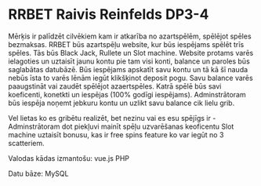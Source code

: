 # RRBET Raivis Reinfelds DP3-4

Mērķis ir palīdzēt cilvēkiem kam ir atkarība no azartspēlēm, spēlējot spēles bezmaksas. RRBET būs azartspēļu website, kur būs iespējams spēlēt trīs spēles. Tās būs Black Jack, Rullete un Slot machine.
Website protams varēs ielagoties un uztaisīt jaunu kontu pie tam visi konti, balance un paroles būs saglabātas datubāzē.
Būs iespējams apskatīt savu kontu un tā kā šī nauda nebūs īsta to varēs lēnām iegūt klikšķinot deposit pogu.
Savu balance varēs paaugstināt vai zaudēt spēlējot azaertspēles. Katrā spēlē būs savi koeficenti, konetkti un iespējas (100% godīgi iespējams).
Adminstrātoram būs iespēja noņemt jebkuru kontu un uzlikt savu balance cik lielu grib.

Vel lietas ko es gribētu realizēt, bet nezinu vai es esu spējīgs ir -  
Adminstrātoram dot piekļuvi mainīt spēļu uzvarēšanas keoficentu
Slot machine uztaisīt bonusu, kas ir free spins feature ko var iegūt no 3 scatteriem.


Valodas kādas izmantošu:
vue.js
PHP

Datu bāze:
MySQL
